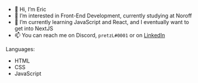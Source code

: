 - 👋 Hi, I’m Eric
- 👀 I’m interested in Front-End Development, currently studying at Noroff
- 🌱 I’m currently learning JavaScript and React, and I eventually want to get into NextJS
- 📫 You can reach me on Discord, `pretzL#0001` or on [LinkedIn](https://www.linkedin.com/in/eric-pretzinger-0753551a4/)

Languages:
- HTML
- CSS
- JavaScript

<!---
pretzL/pretzL is a ✨ special ✨ repository because its `README.md` (this file) appears on your GitHub profile.
You can click the Preview link to take a look at your changes.
--->
